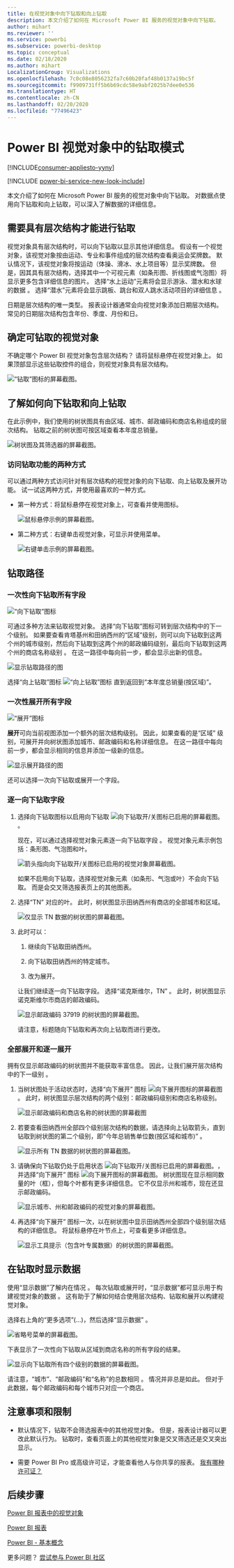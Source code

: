 ```yaml
---
title: 在视觉对象中向下钻取和向上钻取
description: 本文介绍了如何在 Microsoft Power BI 服务的视觉对象中向下钻取。
author: mihart
ms.reviewer: ''
ms.service: powerbi
ms.subservice: powerbi-desktop
ms.topic: conceptual
ms.date: 02/18/2020
ms.author: mihart
LocalizationGroup: Visualizations
ms.openlocfilehash: 7c0c08e8056232fa7c60b20faf48b0137a19bc5f
ms.sourcegitcommit: f9909731ff5b6b69cdc58e9abf2025b7dee0e536
ms.translationtype: HT
ms.contentlocale: zh-CN
ms.lasthandoff: 02/20/2020
ms.locfileid: "77496423"
---
```

# <a name="drill-mode-in-a-visual-in-power-bi"></a>Power BI 视觉对象中的钻取模式

[!INCLUDE[consumer-appliesto-yyny](../includes/consumer-appliesto-yyny.md)]

[!INCLUDE [power-bi-service-new-look-include](../includes/power-bi-service-new-look-include.md)]

本文介绍了如何在 Microsoft Power BI 服务的视觉对象中向下钻取。 对数据点使用向下钻取和向上钻取，可以深入了解数据的详细信息。 

## <a name="drill-requires-a-hierarchy"></a>需要具有层次结构才能进行钻取

视觉对象具有层次结构时，可以向下钻取以显示其他详细信息。 假设有一个视觉对象，该视觉对象按由运动、专业和事件组成的层次结构查看奥运会奖牌数。 默认情况下，该视觉对象将按运动（体操、滑冰、水上项目等）显示奖牌数。 但是，因其具有层次结构，选择其中一个可视元素（如条形图、折线图或气泡图）将显示更多包含详细信息的图片。 选择“水上运动”元素将会显示游泳、潜水和水球的数据  。  选择“潜水”元素将会显示跳板、跳台和双人跳水活动项目的详细信息  。

日期是层次结构的唯一类型。  报表设计器通常会向视觉对象添加日期层次结构。 常见的日期层次结构包含年份、季度、月份和日。 

## <a name="figure-out-which-visuals-can-be-drilled"></a>确定可钻取的视觉对象
不确定哪个 Power BI 视觉对象包含层次结构？ 请将鼠标悬停在视觉对象上。 如果顶部显示这些钻取控件的组合，则视觉对象具有层次结构。

![“钻取”图标的屏幕截图。](./media/end-user-drill/power-bi-drill-icons.png)  


## <a name="learn-how-to-drill-down-and-up"></a>了解如何向下钻取和向上钻取

在此示例中，我们使用的树状图具有由区域、城市、邮政编码和商店名称组成的层次结构。 钻取之前的树状图可按区域查看本年度总销量。 

![树状图及其筛选器的屏幕截图。](./media/end-user-drill/power-bi-treemaps.png)  


### <a name="two-ways-to-access-the-drill-features"></a>访问钻取功能的两种方式

可以通过两种方式访问针对有层次结构的视觉对象的向下钻取、向上钻取及展开功能。 试一试这两种方式，并使用最喜欢的一种方式。

- 第一种方式：将鼠标悬停在视觉对象上，可查看并使用图标。  

    ![鼠标悬停示例的屏幕截图。](./media/end-user-drill/power-bi-hover.png)

- 第二种方式：右键单击视觉对象，可显示并使用菜单。

    ![右键单击示例的屏幕截图。](./media/end-user-drill/power-bi-drill-menu.png)



## <a name="drill-pathways"></a>钻取路径

### <a name="drill-down-all-fields-at-once"></a>一次性向下钻取所有字段
![“向下钻取”图标](./media/end-user-drill/power-bi-drill-icon3.png)

可通过多种方法来钻取视觉对象。 选择“向下钻取”图标可转到层次结构中的下一个级别。 如果要查看肯塔基州和田纳西州的“区域”级别，则可以向下钻取到这两个州的城市级别，然后向下钻取到这两个州的邮政编码级别，最后向下钻取到这两个州的商店名称级别  。 在这一路径中每向前一步，都会显示出新的信息。

![显示钻取路径的图](./media/end-user-drill/power-bi-drill-path.png)

选择“向上钻取”图标 ![“向上钻取”图标](./media/end-user-drill/power-bi-drill-icon5.png) 直到返回到“本年度总销量(按区域)”。

### <a name="expand-all-fields-at-once"></a>一次性展开所有字段
![“展开”图标](./media/end-user-drill/power-bi-drill-icon6.png)

**展开**可向当前视图添加一个额外的层次结构级别。 因此，如果查看的是“区域”  级别，可展开并向树状图添加城市、邮政编码和名称详细信息。 在这一路径中每向前一步，都会显示相同的信息并添加一级新的信息。

![显示展开路径的图](./media/end-user-drill/power-bi-expand-path.png)

还可以选择一次向下钻取或展开一个字段。


### <a name="drill-down-one-field-at-a-time"></a>逐一向下钻取字段


1. 选择向下钻取图标以启用向下钻取 ![向下钻取开/关图标已启用的屏幕截图。](./media/end-user-drill/power-bi-drill-icon2.png)。

    现在，可以通过选择视觉对象元素逐一向下钻取字段  。 视觉对象元素示例包括：条形图、气泡图和叶。

    ![箭头指向向下钻取开/关图标已启用的视觉对象屏幕截图。](media/end-user-drill/power-bi-drill-icon-selected.png)

    如果不启用向下钻取，选择视觉对象元素（如条形、气泡或叶）不会向下钻取。 而是会交叉筛选报表页上的其他图表。

1. 选择“TN”  对应的叶。 此时，树状图显示田纳西州有商店的全部城市和区域。

    ![仅显示 TN 数据的树状图的屏幕截图。](media/end-user-drill/power-bi-drill-down-one.png)

1. 此时可以：

    1. 继续向下钻取田纳西州。

    1. 向下钻取田纳西州的特定城市。

    1. 改为展开。

    让我们继续逐一向下钻取字段。  选择“诺克斯维尔，TN”  。 此时，树状图显示诺克斯维尔市商店的邮政编码。

    ![显示邮政编码 37919 的树状图的屏幕截图。](media/end-user-drill/power-bi-drill-two.png)

    请注意，标题随向下钻取和再次向上钻取而进行更改。

### <a name="expand-all-and-expand-one-field-at-a-time"></a>全部展开和逐一展开

拥有仅显示邮政编码的树状图并不能获取丰富信息。  因此，让我们展开层次结构中的下一级别  。  

1. 当树状图处于活动状态时，选择“向下展开”  图标 ![向下展开图标的屏幕截图](./media/end-user-drill/power-bi-drill-icon6.png)。 此时，树状图显示层次结构的两个级别：邮政编码级别和商店名称级别。

    ![显示邮政编码和商店名称的树状图的屏幕截图](./media/end-user-drill/power-bi-expand-one.png)

1. 若要查看田纳西州全部四个级别层次结构的数据，请选择向上钻取箭头，直到钻取到树状图的第二个级别，即“今年总销售单位数(按区域和城市)”  。

    ![显示所有 TN 数据的树状图的屏幕截图。](media/end-user-drill/power-bi-expand-two.png)

1. 请确保向下钻取仍处于启用状态 ![向下钻取开/关图标已启用的屏幕截图。](./media/end-user-drill/power-bi-drill-icon2.png)， 并选择“向下展开”  图标 ![向下展开图标的屏幕截图](./media/end-user-drill/power-bi-drill-icon6.png)。 树状图现在显示相同数量的叶（框），但每个叶都有更多详细信息。 它不仅显示州和城市，现在还显示邮政编码。

    ![显示城市、州和邮政编码的视觉对象的屏幕截图。](./media/end-user-drill/power-bi-expand-three.png)

1. 再选择“向下展开”  图标一次，以在树状图中显示田纳西州全部四个级别层次结构的详细信息。 将鼠标悬停在叶节点上，可查看更多详细信息。

    ![显示工具提示（包含叶专属数据）的树状图的屏幕截图。](./media/end-user-drill/power-bi-expand-all.png)

## <a name="show-the-data-as-you-drill"></a>在钻取时显示数据
使用“显示数据”了解内在情况  。 每次钻取或展开时，“显示数据”都可显示用于构建视觉对象的数据  。 这有助于了解如何结合使用层次结构、钻取和展开以构建视觉对象。 

选择右上角的“更多选项”(…)，然后选择“显示数据”   。 

![省略号菜单的屏幕截图。](./media/end-user-drill/power-bi-ellipses.png)

下表显示了一次性向下钻取从区域到商店名称的所有字段的结果。  


![显示向下钻取所有四个级别的数据的屏幕截图。](./media/end-user-drill/power-bi-show-data.png)

请注意，“城市”、“邮政编码”和“名称”的总数相同    。 情况并非总是如此。  但对于此数据，每个邮政编码和每个城市只对应一个商店。  



## <a name="considerations-and-limitations"></a>注意事项和限制
- 默认情况下，钻取不会筛选报表中的其他视觉对象。 但是，报表设计器可以更改此默认行为。 钻取时，查看页面上的其他视觉对象是交叉筛选还是交叉突出显示。

- 需要 Power BI Pro 或高级许可证，才能查看他人与你共享的报表。 [我有哪种许可证？](end-user-license.md)


## <a name="next-steps"></a>后续步骤

[Power BI 报表中的视觉对象](../visuals/power-bi-report-visualizations.md)

[Power BI 报表](end-user-reports.md)

[Power BI - 基本概念](end-user-basic-concepts.md)

更多问题？ [尝试参与 Power BI 社区](https://community.powerbi.com/)
